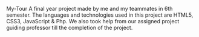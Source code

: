 My-Tour 
A final year project made by me and my teammates in 6th semester.
The languages and technologies used in this project are HTML5, CSS3, JavaScript & Php.
We also took help from our assigned project guiding professor till the completion of the project.
